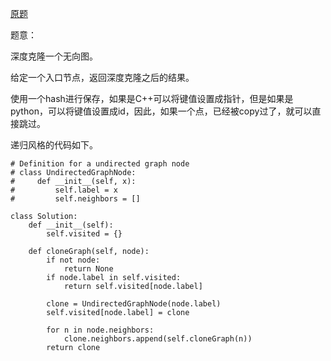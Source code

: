 [原题](https://leetcode.com/problems/clone-graph/)

题意：

深度克隆一个无向图。


给定一个入口节点，返回深度克隆之后的结果。


使用一个hash进行保存，如果是C++可以将键值设置成指针，但是如果是python，可以将键值设置成id，因此，如果一个点，已经被copy过了，就可以直接跳过。


递归风格的代码如下。


```
# Definition for a undirected graph node
# class UndirectedGraphNode:
#     def __init__(self, x):
#         self.label = x
#         self.neighbors = []

class Solution:
    def __init__(self):
        self.visited = {}
        
    def cloneGraph(self, node):
        if not node:
            return None
        if node.label in self.visited:
            return self.visited[node.label]

        clone = UndirectedGraphNode(node.label)
        self.visited[node.label] = clone
            
        for n in node.neighbors:
            clone.neighbors.append(self.cloneGraph(n))
        return clone
        
```